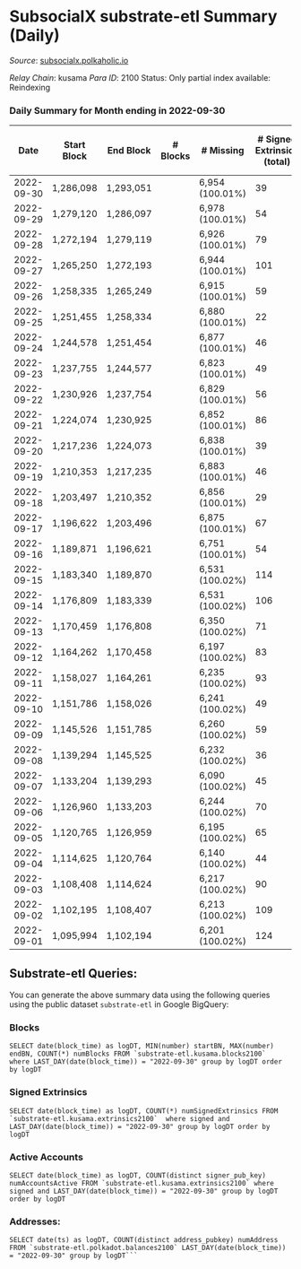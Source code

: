 # SubsocialX substrate-etl Summary (Daily)

_Source_: [subsocialx.polkaholic.io](https://subsocialx.polkaholic.io)

*Relay Chain*: kusama
*Para ID*: 2100
Status: Only partial index available: Reindexing


### Daily Summary for Month ending in 2022-09-30


| Date | Start Block | End Block | # Blocks | # Missing | # Signed Extrinsics (total) | # Active Accounts | # Addresses with Balances | # Events | # Transfers | # XCM Transfers In | # XCM Transfers Out |
| ---- | ----------- | --------- | -------- | --------- | --------------------------- | ----------------- | ------------------------- | -------- | ----------- | ------------------ | ------------------- |
| 2022-09-30 | 1,286,098 | 1,293,051 |  | 6,954 (100.01%) | 39 |  | 33,870 | 13,759 |   |   |   |
| 2022-09-29 | 1,279,120 | 1,286,097 |  | 6,978 (100.01%) | 54 |  |  | 13,998 |   |   |   |
| 2022-09-28 | 1,272,194 | 1,279,119 |  | 6,926 (100.01%) | 79 |  |  | 13,839 |   |   |   |
| 2022-09-27 | 1,265,250 | 1,272,193 |  | 6,944 (100.01%) | 101 |  |  | 13,944 |   |   |   |
| 2022-09-26 | 1,258,335 | 1,265,249 |  | 6,915 (100.01%) | 59 |  |  | 13,873 | 1  |   |   |
| 2022-09-25 | 1,251,455 | 1,258,334 |  | 6,880 (100.01%) | 22 |  |  | 13,749 |   |   |   |
| 2022-09-24 | 1,244,578 | 1,251,454 |  | 6,877 (100.01%) | 46 |  |  | 13,766 |   |   |   |
| 2022-09-23 | 1,237,755 | 1,244,577 |  | 6,823 (100.01%) | 49 |  |  | 13,467 |   |   |   |
| 2022-09-22 | 1,230,926 | 1,237,754 |  | 6,829 (100.01%) | 56 |  |  | 13,544 |   |   |   |
| 2022-09-21 | 1,224,074 | 1,230,925 |  | 6,852 (100.01%) | 86 |  |  | 13,870 |   |   |   |
| 2022-09-20 | 1,217,236 | 1,224,073 |  | 6,838 (100.01%) | 39 |  |  | 13,599 |   |   |   |
| 2022-09-19 | 1,210,353 | 1,217,235 |  | 6,883 (100.01%) | 46 |  |  | 13,667 |   |   |   |
| 2022-09-18 | 1,203,497 | 1,210,352 |  | 6,856 (100.01%) | 29 |  |  | 13,671 |   |   |   |
| 2022-09-17 | 1,196,622 | 1,203,496 |  | 6,875 (100.01%) | 67 |  |  | 13,859 |   |   |   |
| 2022-09-16 | 1,189,871 | 1,196,621 |  | 6,751 (100.01%) | 54 |  |  | 13,389 |   |   |   |
| 2022-09-15 | 1,183,340 | 1,189,870 |  | 6,531 (100.02%) | 114 |  |  | 13,198 |   |   |   |
| 2022-09-14 | 1,176,809 | 1,183,339 |  | 6,531 (100.02%) | 106 |  |  | 13,129 |   |   |   |
| 2022-09-13 | 1,170,459 | 1,176,808 |  | 6,350 (100.02%) | 71 |  |  | 12,744 |   |   |   |
| 2022-09-12 | 1,164,262 | 1,170,458 |  | 6,197 (100.02%) | 83 |  |  | 12,430 |   |   |   |
| 2022-09-11 | 1,158,027 | 1,164,261 |  | 6,235 (100.02%) | 93 | 28 |  | 12,350 |   |   |   |
| 2022-09-10 | 1,151,786 | 1,158,026 |  | 6,241 (100.02%) | 49 | 24 |  | 12,476 |   |   |   |
| 2022-09-09 | 1,145,526 | 1,151,785 |  | 6,260 (100.02%) | 59 | 28 |  | 12,158 |   |   |   |
| 2022-09-08 | 1,139,294 | 1,145,525 |  | 6,232 (100.02%) | 36 | 24 |  | 12,224 |   |   |   |
| 2022-09-07 | 1,133,204 | 1,139,293 |  | 6,090 (100.02%) | 45 | 21 |  | 11,685 |   |   |   |
| 2022-09-06 | 1,126,960 | 1,133,203 |  | 6,244 (100.02%) | 70 | 28 |  | 12,559 |   |   |   |
| 2022-09-05 | 1,120,765 | 1,126,959 |  | 6,195 (100.02%) | 65 | 32 |  | 12,526 |   |   |   |
| 2022-09-04 | 1,114,625 | 1,120,764 |  | 6,140 (100.02%) | 44 |  |  | 12,395 |   |   |   |
| 2022-09-03 | 1,108,408 | 1,114,624 |  | 6,217 (100.02%) | 90 |  |  | 12,669 |   |   |   |
| 2022-09-02 | 1,102,195 | 1,108,407 |  | 6,213 (100.02%) | 109 |  |  | 12,722 | 1  |   |   |
| 2022-09-01 | 1,095,994 | 1,102,194 |  | 6,201 (100.02%) | 124 |  |  | 12,758 | 1  |   |   |

## Substrate-etl Queries:
You can generate the above summary data using the following queries using the public dataset `substrate-etl` in Google BigQuery:


### Blocks
```
SELECT date(block_time) as logDT, MIN(number) startBN, MAX(number) endBN, COUNT(*) numBlocks FROM `substrate-etl.kusama.blocks2100`  where LAST_DAY(date(block_time)) = "2022-09-30" group by logDT order by logDT
```


### Signed Extrinsics
```
SELECT date(block_time) as logDT, COUNT(*) numSignedExtrinsics FROM `substrate-etl.kusama.extrinsics2100`  where signed and LAST_DAY(date(block_time)) = "2022-09-30" group by logDT order by logDT
```


### Active Accounts
```
SELECT date(block_time) as logDT, COUNT(distinct signer_pub_key) numAccountsActive FROM `substrate-etl.kusama.extrinsics2100` where signed and LAST_DAY(date(block_time)) = "2022-09-30" group by logDT order by logDT
```


### Addresses:
```
SELECT date(ts) as logDT, COUNT(distinct address_pubkey) numAddress FROM `substrate-etl.polkadot.balances2100` LAST_DAY(date(block_time)) = "2022-09-30" group by logDT```


